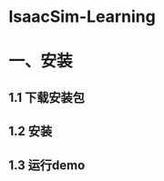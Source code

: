 # IsaacSim-Learning



# 一、安装

## 1.1 下载安装包





## 1.2 安装





## 1.3 运行demo







































